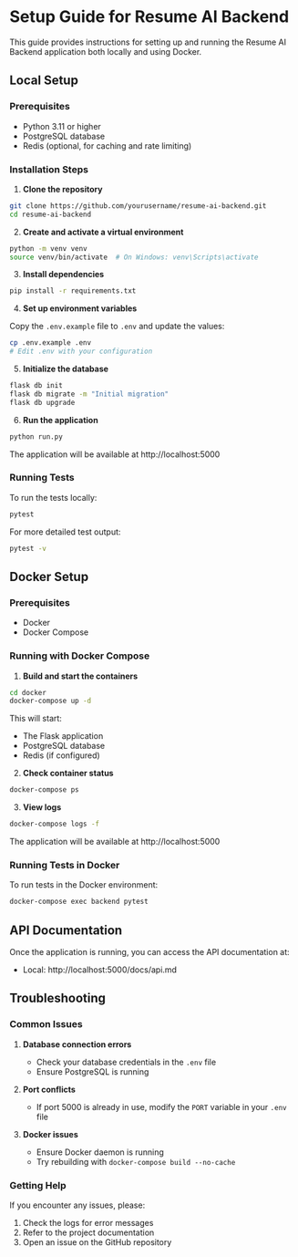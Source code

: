 # Setup Guide for Resume AI Backend

This guide provides instructions for setting up and running the Resume AI Backend application both locally and using Docker.

## Local Setup

### Prerequisites

-    Python 3.11 or higher
-    PostgreSQL database
-    Redis (optional, for caching and rate limiting)

### Installation Steps

1. **Clone the repository**

```bash
git clone https://github.com/yourusername/resume-ai-backend.git
cd resume-ai-backend
```

2. **Create and activate a virtual environment**

```bash
python -m venv venv
source venv/bin/activate  # On Windows: venv\Scripts\activate
```

3. **Install dependencies**

```bash
pip install -r requirements.txt
```

4. **Set up environment variables**

Copy the `.env.example` file to `.env` and update the values:

```bash
cp .env.example .env
# Edit .env with your configuration
```

5. **Initialize the database**

```bash
flask db init
flask db migrate -m "Initial migration"
flask db upgrade
```

6. **Run the application**

```bash
python run.py
```

The application will be available at http://localhost:5000

### Running Tests

To run the tests locally:

```bash
pytest
```

For more detailed test output:

```bash
pytest -v
```

## Docker Setup

### Prerequisites

-    Docker
-    Docker Compose

### Running with Docker Compose

1. **Build and start the containers**

```bash
cd docker
docker-compose up -d
```

This will start:

-    The Flask application
-    PostgreSQL database
-    Redis (if configured)

2. **Check container status**

```bash
docker-compose ps
```

3. **View logs**

```bash
docker-compose logs -f
```

The application will be available at http://localhost:5000

### Running Tests in Docker

To run tests in the Docker environment:

```bash
docker-compose exec backend pytest
```

## API Documentation

Once the application is running, you can access the API documentation at:

-    Local: http://localhost:5000/docs/api.md

## Troubleshooting

### Common Issues

1. **Database connection errors**

     - Check your database credentials in the `.env` file
     - Ensure PostgreSQL is running

2. **Port conflicts**

     - If port 5000 is already in use, modify the `PORT` variable in your `.env` file

3. **Docker issues**
     - Ensure Docker daemon is running
     - Try rebuilding with `docker-compose build --no-cache`

### Getting Help

If you encounter any issues, please:

1. Check the logs for error messages
2. Refer to the project documentation
3. Open an issue on the GitHub repository

